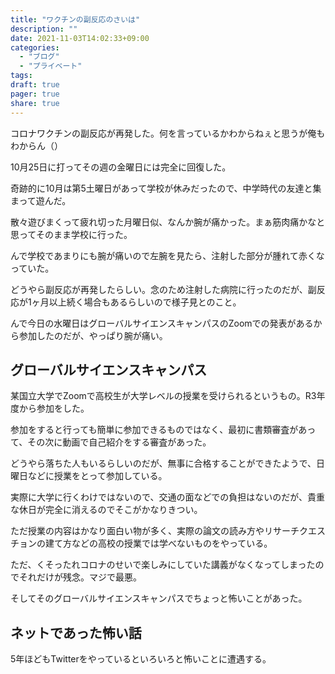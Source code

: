 ```yaml
---
title: "ワクチンの副反応のさいは"
description: ""
date: 2021-11-03T14:02:33+09:00
categories:
  - "ブログ"
  - "プライベート"
tags:
draft: true
pager: true
share: true
---
```


コロナワクチンの副反応が再発した。何を言っているかわからねぇと思うが俺もわからん（）

10月25日に打ってその週の金曜日には完全に回復した。

奇跡的に10月は第5土曜日があって学校が休みだったので、中学時代の友達と集まって遊んだ。

散々遊びまくって疲れ切った月曜日似、なんか腕が痛かった。まぁ筋肉痛かなと思ってそのまま学校に行った。

んで学校であまりにも腕が痛いので左腕を見たら、注射した部分が腫れて赤くなっていた。

どうやら副反応が再発したらしい。念のため注射した病院に行ったのだが、副反応が1ヶ月以上続く場合もあるらしいので様子見とのこと。

んで今日の水曜日はグローバルサイエンスキャンパスのZoomでの発表があるから参加したのだが、やっぱり腕が痛い。

## グローバルサイエンスキャンパス
某国立大学でZoomで高校生が大学レベルの授業を受けられるというもの。R3年度から参加をした。

参加をすると行っても簡単に参加できるものではなく、最初に書類審査があって、その次に動画で自己紹介をする審査があった。

どうやら落ちた人もいるらしいのだが、無事に合格することができたようで、日曜日などに授業をとって参加している。

実際に大学に行くわけではないので、交通の面などでの負担はないのだが、貴重な休日が完全に消えるのでそこがかなりきつい。

ただ授業の内容はかなり面白い物が多く、実際の論文の読み方やリサーチクエスチョンの建て方などの高校の授業では学べないものをやっている。

ただ、くそったれコロナのせいで楽しみにしていた講義がなくなってしまったのでそれだけが残念。マジで最悪。

そしてそのグローバルサイエンスキャンパスでちょっと怖いことがあった。

## ネットであった怖い話
5年ほどもTwitterをやっているといろいろと怖いことに遭遇する。


